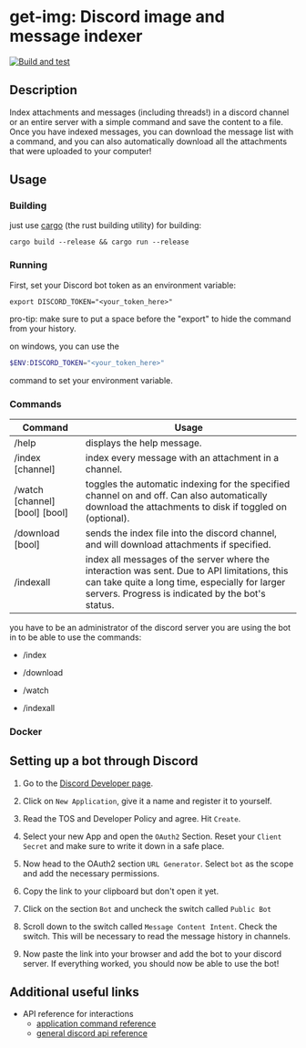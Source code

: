 # get-img: Discord image and message indexer

[![Build and test](https://github.com/ItsGamerik/get-img/actions/workflows/build.yml/badge.svg)](https://github.com/ItsGamerik/get-img/actions/workflows/build.yml)

## Description

Index attachments and messages (including threads!) in a discord channel or an entire server with a simple command and save the content to a file.
Once you have indexed messages, you can download the message list with a command, and you can also automatically download all the attachments that were uploaded to your computer!

## Usage

### Building

just use [cargo](https://www.rust-lang.org/tools/install) (the rust building utility) for building:

```shell
cargo build --release && cargo run --release
```

### Running

First, set your Discord bot token as an environment variable:

```shell
export DISCORD_TOKEN="<your_token_here>"
```

pro-tip: make sure to put a space before the "export" to hide the command from your history.

on windows, you can use the

```powershell
$ENV:DISCORD_TOKEN="<your_token_here>"
```

command to set your environment variable.

### Commands

| Command                        | Usage                                                                                                                                                                                               |
|--------------------------------|-----------------------------------------------------------------------------------------------------------------------------------------------------------------------------------------------------|
| /help                          | displays the help message.                                                                                                                                                                          |
| /index [channel]               | index every message with an attachment in a channel.                                                                                                                                                |
| /watch [channel] [bool] [bool] | toggles the automatic indexing for the specified channel on and off. Can also automatically download the attachments to disk if toggled on (optional).                                              |
| /download [bool]               | sends the index file into the discord channel, and will download attachments if specified.                                                                                                          |
| /indexall                      | index all messages of the server where the interaction was sent. Due to API limitations, this can take quite a long time, especially for larger servers. Progress is indicated by the bot's status. |

you have to be an administrator of the discord server you are using the bot in to be able to use the commands:  

- /index

- /download

- /watch

- /indexall

### Docker



## Setting up a bot through Discord

1. Go to the [Discord Developer page](https://discord.com/developers/applications).

2. Click on `New Application`, give it a name and register it to yourself.

3. Read the TOS and Developer Policy and agree. Hit `Create`.

4. Select your new App and open the `OAuth2` Section. Reset your `Client Secret` and make sure to write it down in a safe place.

5. Now head to the OAuth2 section `URL Generator`. Select `bot` as the scope and add the necessary permissions.

6. Copy the link to your clipboard but don't open it yet.

7. Click on the section `Bot` and uncheck the switch called `Public Bot`

8. Scroll down to the switch called `Message Content Intent`. Check the switch. This will be necessary to read the message history in channels.

9. Now paste the link into your browser and add the bot to your discord server. If everything worked, you should now be able to use the bot!

## Additional useful links

- API reference for interactions
  - [application command reference](https://discord.com/developers/docs/interactions/application-commands)
  - [general discord api reference](https://discord.com/developers/docs/reference)
